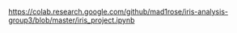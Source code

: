 https://colab.research.google.com/github/mad1rose/iris-analysis-group3/blob/master/iris_project.ipynb

